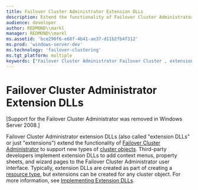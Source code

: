 ```yaml
---
title: Failover Cluster Administrator Extension DLLs
description: Extend the functionality of Failover Cluster Administrator to support new types of cluster objects.
audience: developer
author: REDMOND\\markl
manager: REDMOND\\markl
ms.assetid: 'bce290f6-e68f-4b41-ae37-d11b2fb4f312'
ms.prod: 'windows-server-dev'
ms.technology: 'failover-clustering'
ms.tgt_platform: multiple
keywords: ["Failover Cluster Administrator Failover Cluster , extension DLLs"]
---
```


# Failover Cluster Administrator Extension DLLs

\[Support for the Failover Cluster Administrator was removed in Windows Server 2008.\]

Failover Cluster Administrator extension DLLs (also called "extension DLLs" or just "extensions") extend the functionality of [Failover Cluster Administrator](cluster-administrator.md) to support new types of [cluster objects](cluster-objects.md). Third-party developers implement extension DLLs to add context menus, property sheets, and wizard pages to the Failover Cluster Administrator user interface. Typically, extension DLLs are created as part of creating a [resource type](resource-types.md), but extensions can be created for any cluster object. For more information, see [Implementing Extension DLLs](implementing-extension-dlls.md).

 

 




